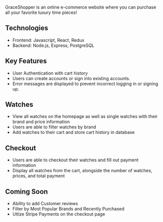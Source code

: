 GraceShopper is an online e-commerce website where you can purchase all your favorite luxury time pieces!

## Technologies
- Frontend: Javascript, React, Redux
- Backend: Node.js, Express, PostgreSQL

## Key Features
- User Authentication with cart history
- Users can create accounts or sign into existing accounts.
- Error messages are displayed to prevent incorrect logging in or signing up.

## Watches
- View all watches on the homepage as well as single watches with their brand and price information
- Users are able to filter watches by brand
- Add watches to their cart and store cart history in database

## Checkout
- Users are able to checkout their watches and fill out payment information
- Display all watches from the cart, alongside the number of watches, prices, and total payment

## Coming Soon
- Ability to add Customer reviews
- Filter by Most Popular Brands and Recently Purchased
- Utlize Stripe Payments on the checkout page
